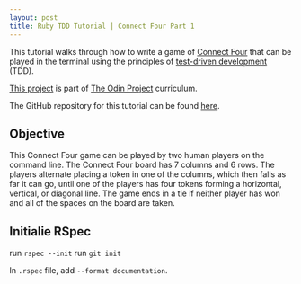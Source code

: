```yaml
---
layout: post
title: Ruby TDD Tutorial | Connect Four Part 1
---
```


This tutorial walks through how to write a game of [Connect Four](https://en.wikipedia.org/wiki/Connect_Four) that can be played in the terminal using the principles of [test-driven development](https://en.wikipedia.org/wiki/Test-driven_development) (TDD). 

[This project](https://www.theodinproject.com/courses/ruby-programming/lessons/testing-your-ruby-code?ref=lnav) is part of [The Odin Project](https://www.theodinproject.com) curriculum.

The GitHub repository for this tutorial can be found [here](https://github.com/leila-alderman/connect_four).

## Objective

This Connect Four game can be played by two human players on the command line. The Connect Four board has 7 columns and 6 rows. The players alternate placing a token in one of the columns, which then falls as far it can go, until one of the players has four tokens forming a horizontal, vertical, or diagonal line. The game ends in a tie if neither player has won and all of the spaces on the board are taken. 

## Initialie RSpec

run `rspec --init`
run `git init`

In `.rspec` file, add `--format documentation`.